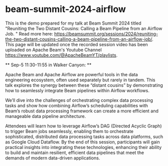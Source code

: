 # beam-summit-2024-airflow
This is the demo prepared for my talk at Beam Summit 2024 titled "Reuniting the Two Distant Cousins: Calling a Beam Pipeline from an Airflow Job. " Read more here: https://beamsummit.org/sessions/2024/reuniting-the-two-distant-cousins-calling-a-beam-pipeline-from-an-airflow-job/. This page will be updated once the recorded session video has been uploaded on Apache Beam's Youtube Channel https://www.youtube.com/@ApacheBeamYT/playlists.

** Sep-5 11:30-11:55 in Walker Canyon: **


Apache Beam and Apache Airflow are powerful tools in the data engineering ecosystem, often used separately but rarely in tandem. This talk explores the synergy between these “distant cousins” by demonstrating how to seamlessly integrate Beam pipelines within Airflow workflows.

We’ll dive into the challenges of orchestrating complex data processing tasks and show how combining Airflow’s scheduling capabilities with Beam’s robust data processing framework can create a more efficient and manageable data pipeline architecture.

Attendees will learn how to leverage Airflow’s DAG (Directed Acyclic Graph) to trigger Beam jobs seamlessly, enabling them to orchestrate sophisticated, distributed data processing tasks across data platforms, such as Google Cloud Dataflow. By the end of this session, participants will gain practical insights into integrating these technologies, enhancing their ability to build and maintain resilient, efficient data pipelines that meet the demands of modern data-driven applications.
